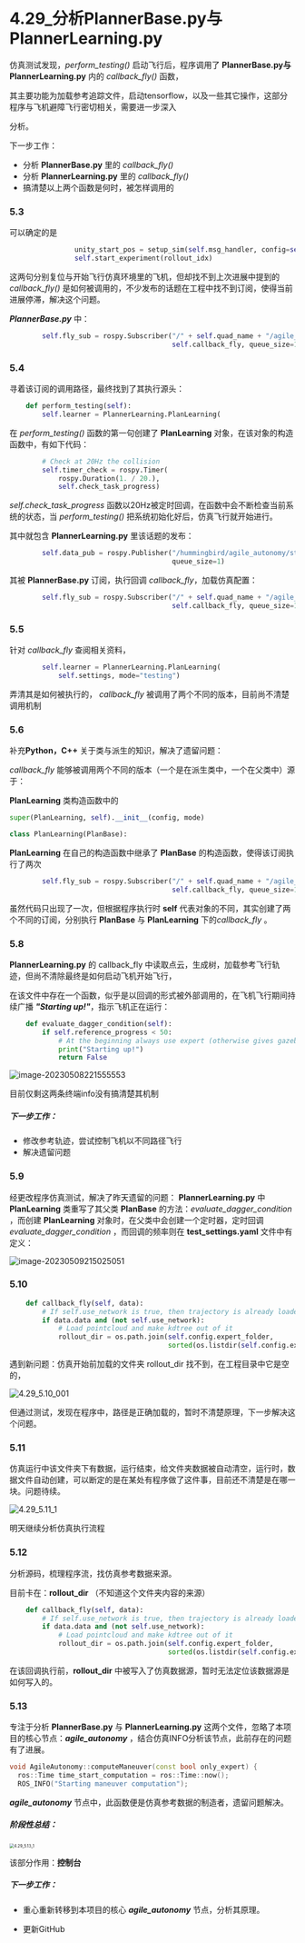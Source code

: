 # 4.29_分析PlannerBase.py与PlannerLearning.py

仿真测试发现，*perform_testing()* 启动飞行后，程序调用了 **PlannerBase.py与PlannerLearning.py** 内的 *callback_fly()* 函数，

其主要功能为加载参考追踪文件，启动tensorflow，以及一些其它操作，这部分程序与飞机避障飞行密切相关，需要进一步深入

分析。

下一步工作：

- 分析 **PlannerBase.py** 里的  *callback_fly()* 
- 分析 **PlannerLearning.py** 里的  *callback_fly()* 
- 搞清楚以上两个函数是何时，被怎样调用的

### 5.3 

可以确定的是

```py
                unity_start_pos = setup_sim(self.msg_handler, config=self.settings)
                self.start_experiment(rollout_idx)
```

这两句分别复位与开始飞行仿真环境里的飞机，但却找不到上次进展中提到的  *callback_fly()* 是如何被调用的，不少发布的话题在工程中找不到订阅，使得当前进展停滞，解决这个问题。

***PlannerBase.py*** 中：

```py
        self.fly_sub = rospy.Subscriber("/" + self.quad_name + "/agile_autonomy/start_flying", Bool,
                                        self.callback_fly, queue_size=1)  # Receive and fly
```

### 5.4

寻着该订阅的调用路径，最终找到了其执行源头：

```py
    def perform_testing(self):
        self.learner = PlannerLearning.PlanLearning(
```

在 *perform_testing()* 函数的第一句创建了 **PlanLearning** 对象，在该对象的构造函数中，有如下代码：

```py
        # Check at 20Hz the collision
        self.timer_check = rospy.Timer(
            rospy.Duration(1. / 20.),
            self.check_task_progress)
```

*self.check_task_progress* 函数以20Hz被定时回调，在函数中会不断检查当前系统的状态，当 *perform_testing()* 把系统初始化好后，仿真飞行就开始进行。

其中就包含 **PlannerLearning.py** 里该话题的发布：

```py
        self.data_pub = rospy.Publisher("/hummingbird/agile_autonomy/start_flying", Bool,
                                        queue_size=1) 
```

其被 **PlannerBase.py** 订阅，执行回调 *callback_fly*，加载仿真配置：

```py
        self.fly_sub = rospy.Subscriber("/" + self.quad_name + "/agile_autonomy/start_flying", Bool,
                                        self.callback_fly, queue_size=1) 
```

### 5.5

针对  *callback_fly* 查阅相关资料，

```py
        self.learner = PlannerLearning.PlanLearning(
            self.settings, mode="testing")
```

弄清其是如何被执行的， *callback_fly* 被调用了两个不同的版本，目前尚不清楚调用机制

### 5.6

补充**Python，C++** 关于类与派生的知识，解决了遗留问题：

*callback_fly*  能够被调用两个不同的版本（一个是在派生类中，一个在父类中）源于：

**PlanLearning** 类构造函数中的

```py
super(PlanLearning, self).__init__(config, mode)
```

```py
class PlanLearning(PlanBase):
```



**PlanLearning** 在自己的构造函数中继承了 **PlanBase** 的构造函数，使得该订阅执行了两次

```py
        self.fly_sub = rospy.Subscriber("/" + self.quad_name + "/agile_autonomy/start_flying", Bool,
                                        self.callback_fly, queue_size=1)  # Receive and fly
```

虽然代码只出现了一次，但根据程序执行时 **self** 代表对象的不同，其实创建了两个不同的订阅，分别执行  **PlanBase** 与 **PlanLearning** 下的*callback_fly*  。

### 5.8

**PlannerLearning.py** 的 callback_fly 中读取点云，生成树，加载参考飞行轨迹，但尚不清除最终是如何启动飞机开始飞行，

在该文件中存在一个函数，似乎是以回调的形式被外部调用的，在飞机飞行期间持续广播 ***"Starting up!"***，指示飞机正在运行：

```py
    def evaluate_dagger_condition(self):
        if self.reference_progress < 50:
            # At the beginning always use expert (otherwise gives gazebo problems)
            print("Starting up!")
            return False
```

![image-20230508221555553](./image/4.29_001.png)

目前仅剩这两条终端info没有搞清楚其机制

##### 下一步工作：

- 修改参考轨迹，尝试控制飞机以不同路径飞行
- 解决遗留问题

### 5.9

经更改程序仿真测试，解决了昨天遗留的问题：
**PlannerLearning.py** 中 **PlanLearning** 类重写了其父类 **PlanBase** 的方法：*evaluate_dagger_condition* ，而创建 **PlanLearning** 对象时，在父类中会创建一个定时器，定时回调 *evaluate_dagger_condition* ，而回调的频率则在 **test_settings.yaml** 文件中有定义：

![image-20230509215025051](./image/4.29_002.png)

### 5.10

```py
    def callback_fly(self, data):
        # If self.use_network is true, then trajectory is already loaded
        if data.data and (not self.use_network):
            # Load pointcloud and make kdtree out of it
            rollout_dir = os.path.join(self.config.expert_folder,
                                       sorted(os.listdir(self.config.expert_folder))[-1])
```

遇到新问题：仿真开始前加载的文件夹 rollout_dir 找不到，在工程目录中它是空的，

![4.29_5.10_001](./image/4.29_5.10_001.png)

但通过测试，发现在程序中，路径是正确加载的，暂时不清楚原理，下一步解决这个问题。

### 5.11

仿真运行中该文件夹下有数据，运行结束，给文件夹数据被自动清空，运行时，数据文件自动创建，可以断定的是在某处有程序做了这件事，目前还不清楚是在哪一块。问题待续。

![4.29_5.11_1](./image/4.29_5.11_1.png)

明天继续分析仿真执行流程

### 5.12

分析源码，梳理程序流，找仿真参考数据来源。

目前卡在：**rollout_dir** （不知道这个文件夹内容的来源）

```py
    def callback_fly(self, data):
        # If self.use_network is true, then trajectory is already loaded
        if data.data and (not self.use_network):
            # Load pointcloud and make kdtree out of it
            rollout_dir = os.path.join(self.config.expert_folder,
                                       sorted(os.listdir(self.config.expert_folder))[-1])
```

在该回调执行前，**rollout_dir** 中被写入了仿真数据源，暂时无法定位该数据源是如何写入的。

### 5.13

专注于分析 **PlannerBase.py** 与 **PlannerLearning.py** 这两个文件，忽略了本项目的核心节点：***agile_autonomy*** ，结合仿真INFO分析该节点，此前存在的问题有了进展。

```C++
void AgileAutonomy::computeManeuver(const bool only_expert) {
  ros::Time time_start_computation = ros::Time::now();
  ROS_INFO("Starting maneuver computation");
```

***agile_autonomy*** 节点中，此函数便是仿真参考数据的制造者，遗留问题解决。

#####  阶段性总结：

<img src="./image/4.29_5.13_1.png" alt="4.29_5.13_1" style="zoom:50%;" />

该部分作用：**控制台**

##### 下一步工作：

- 重心重新转移到本项目的核心 ***agile_autonomy*** 节点，分析其原理。



- 更新GitHub

